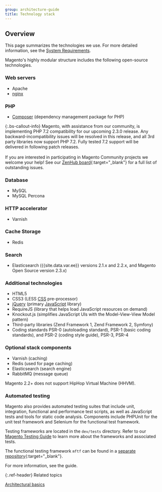 ```yaml
---
group: architecture-guide
title: Technology stack
---
```


## Overview

This page summarizes the technologies we use. For more detailed information, see the [System Requirements]({{page.baseurl}}/install-gde/system-requirements-tech.html).

Magento's highly modular structure includes the following open-source technologies.

### Web servers

*  Apache
*  [nginx](https://glossary.magento.com/nginx)

### PHP

*  [Composer](https://glossary.magento.com/composer) (dependency management package for PHP)

{:.bs-callout-info}
Magento, with assistance from our community, is implementing PHP 7.2 compatibility for our upcoming 2.3.0 release. Any backward-incompatibility issues will be resolved in this release, and all 3rd party libraries now support PHP 7.2. Fully tested 7.2 support will be delivered in following patch releases.
<br/><br/>
If you are interested in participating in Magento Community projects we welcome your help! See our [ZenHub board](https://app.zenhub.com/workspace/o/magento-engcom/php-7.2-support/boards?repos=116423356,116426364,115111902){:target="_blank"} for a full list of outstanding issues.

### Database

*  MySQL
*  MySQL Percona

### HTTP accelerator

*  Varnish

### Cache Storage

*  Redis

### Search

*  Elasticsearch ({{site.data.var.ee}} versions 2.1.x and 2.2.x, and Magento Open Source version 2.3.x)

### Additional technologies

*  HTML5
*  CSS3 (LESS [CSS](https://glossary.magento.com/css) pre-processor)
*  [jQuery](https://glossary.magento.com/jquery) (primary [JavaScript](https://glossary.magento.com/javascript) library)
*  RequireJS (library that helps load JavaScript resources on demand)
*  Knockout.js (simplifies JavaScript UIs with the Model-View-View Model pattern)
*  Third-party libraries (Zend Framework 1, Zend Framework 2, Symfony)
*  Coding standards PSR-0 (autoloading standard), PSR-1 (basic coding standards), and PSR-2 (coding style guide), PSR-3, PSR-4

### Optional stack components

*  Varnish (caching)
*  Redis (used for page caching)
*  Elasticsearch (search engine)
*  RabbitMQ (message queue)

Magento 2.2+ does not support HipHop Virtual Machine (HHVM).

### Automated testing

Magento also provides automated testing suites that include unit, integration, functional and performance test scripts, as well as JavaScript tests and tools for static code analysis. Components include PHPUnit for the unit test framework and Selenium for the functional test framework.

Testing frameworks are located in the `dev/tests` directory. Refer to our [Magento Testing Guide]({{page.baseurl}}/test/testing.html) to learn more about the frameworks and associated tests.

The functional testing framework `mftf` can be found in a [separate repository](https://github.com/magento/mftf){:target="_blank"}.

For more information, see the  guide.

{:.ref-header}
Related topics

[Architectural basics]({{page.baseurl}}/architecture/archi_perspectives/ABasics_intro.html)
